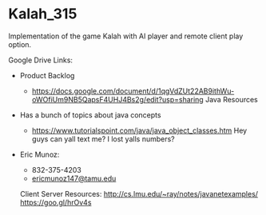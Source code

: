 # Kalah_315
Implementation of the game Kalah with AI player and remote client play option.

Google Drive Links:
  - Product Backlog
    - https://docs.google.com/document/d/1qgVdZUt22AB9ithWu-oWOfiUm9NB5QapsF4UHJ4Bs2g/edit?usp=sharing
Java Resources
  - Has a bunch of topics about java concepts
    - https://www.tutorialspoint.com/java/java_object_classes.htm
Hey guys can yall text me? I lost yalls numbers?
  - Eric Munoz: 
    - 832-375-4203
    - ericmunoz147@tamu.edu
    
    Client Server Resources:
    	http://cs.lmu.edu/~ray/notes/javanetexamples/
    	https://goo.gl/hrOv4s